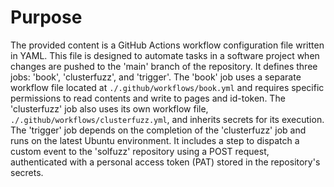 # Purpose
The provided content is a GitHub Actions workflow configuration file written in YAML. This file is designed to automate tasks in a software project when changes are pushed to the 'main' branch of the repository. It defines three jobs: 'book', 'clusterfuzz', and 'trigger'. The 'book' job uses a separate workflow file located at `./.github/workflows/book.yml` and requires specific permissions to read contents and write to pages and id-token. The 'clusterfuzz' job also uses its own workflow file, `./.github/workflows/clusterfuzz.yml`, and inherits secrets for its execution. The 'trigger' job depends on the completion of the 'clusterfuzz' job and runs on the latest Ubuntu environment. It includes a step to dispatch a custom event to the 'solfuzz' repository using a POST request, authenticated with a personal access token (PAT) stored in the repository's secrets.
